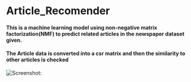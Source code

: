 # Article_Recomender
#### This is a machine learning model using non-negative matrix factorization(NMF) to predict related articles in the newspaper dataset given.
#### The Article data is converted into a csr matrix and then the similarity to other articles is checked

![Screenshot:](https://i.ibb.co/phnttBH/Screenshot.png)
